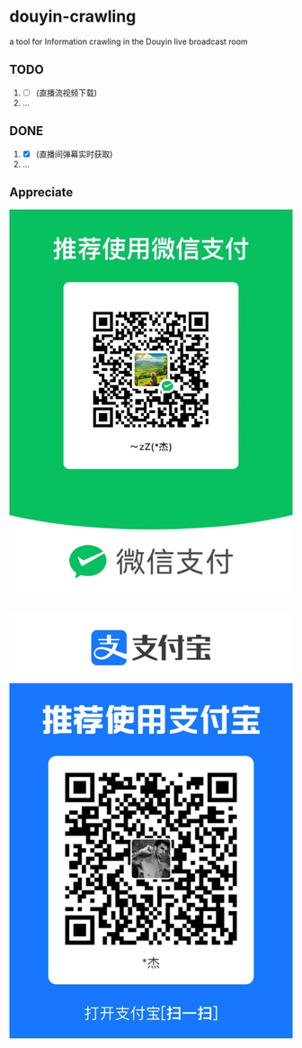 # douyin-crawling  
a tool for Information crawling in the Douyin live broadcast room



## TODO  
1. - [ ] (直播流视频下载) 
2. ...

## DONE    
1. - [x] (直播间弹幕实时获取)
2. ...           


## Appreciate 
![weixin](https://github.com/1716285375/douyin-crawling/blob/main/imgs/wx-zf.jpg)   


![zhifubao](https://github.com/1716285375/douyin-crawling/blob/main/imgs/zfb-zf.jpg)   


